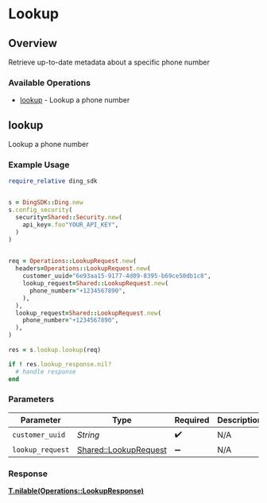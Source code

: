 # Lookup


## Overview

Retrieve up-to-date metadata about a specific phone number

### Available Operations

* [lookup](#lookup) - Lookup a phone number

## lookup

Lookup a phone number

### Example Usage

```ruby
require_relative ding_sdk


s = DingSDK::Ding.new
s.config_security(
  security=Shared::Security.new(
    api_key=.foo"YOUR_API_KEY",
  )
)

   
req = Operations::LookupRequest.new(
  headers=Operations::LookupRequest.new(
    customer_uuid="6e93aa15-9177-4d09-8395-b69ce50db1c8",
    lookup_request=Shared::LookupRequest.new(
      phone_number="+1234567890",
    ),
  ),
  lookup_request=Shared::LookupRequest.new(
    phone_number="+1234567890",
  ),
)
    
res = s.lookup.lookup(req)

if ! res.lookup_response.nil?
  # handle response
end

```

### Parameters

| Parameter                                                     | Type                                                          | Required                                                      | Description                                                   |
| ------------------------------------------------------------- | ------------------------------------------------------------- | ------------------------------------------------------------- | ------------------------------------------------------------- |
| `customer_uuid`                                               | *String*                                                      | :heavy_check_mark:                                            | N/A                                                           |
| `lookup_request`                                              | [Shared::LookupRequest](../../models/shared/lookuprequest.md) | :heavy_minus_sign:                                            | N/A                                                           |


### Response

**[T.nilable(Operations::LookupResponse)](../../models/operations/lookupresponse.md)**

